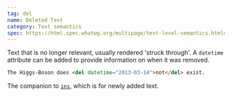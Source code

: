 ```yaml
---
tag: del
name: Deleted Text
category: Text semantics
spec: https://html.spec.whatwg.org/multipage/text-level-semantics.html#the-del-element
---
```


Text that is no longer relevant, usually rendered 'struck through'. A `datetime` attribute can be added to provide information on when it was removed.

<!-- prettier-ignore-start -->
```html
The Higgs-Boson does <del datetime="2013-03-14">not</del> exist. 
```
<!-- prettier-ignore-end -->

The companion to [`ins`](#ins), which is for newly added text.

